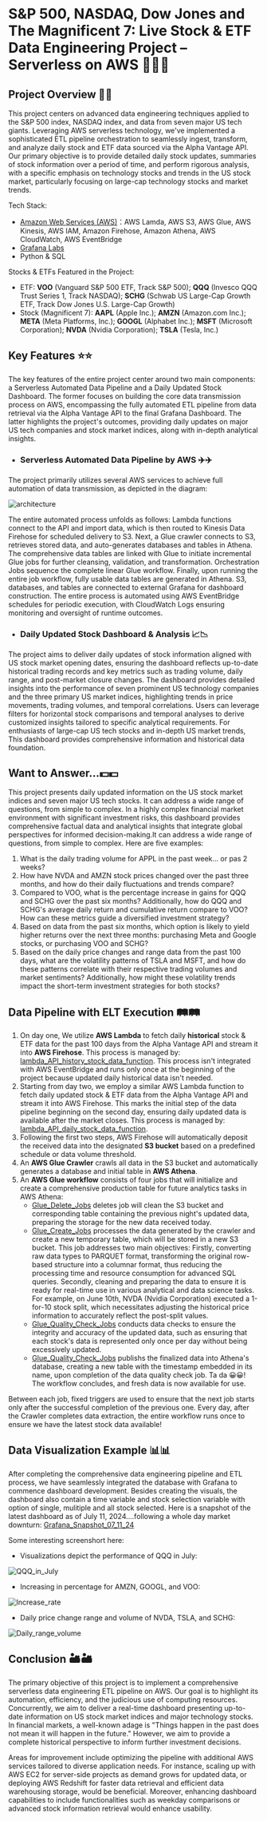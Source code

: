 # S&P 500, NASDAQ, Dow Jones and The Magnificent 7: Live Stock & ETF Data Engineering Project – Serverless on AWS 🚀🚀🚀

## Project Overview 🔭🔭 

This project centers on advanced data engineering techniques applied to the S&P 500 index, NASDAQ index, and data from seven major US tech giants. Leveraging AWS serverless technology, we've implemented a sophisticated ETL pipeline orchestration to seamlessly ingest, transform, and analyze daily stock and ETF data sourced via the Alpha Vantage API. Our primary objective is to provide detailed daily stock updates, summaries of stock information over a period of time, and perform rigorous analysis, with a specific emphasis on technology stocks and trends in the US stock market, particularly focusing on large-cap technology stocks and market trends.

Tech Stack:
 - [Amazon Web Services (AWS)](https://aws.amazon.com)：AWS Lamda, AWS S3, AWS Glue, AWS Kinesis, AWS IAM, Amazon Firehose, Amazon Athena, AWS CloudWatch, AWS EventBridge
 - [Grafana Labs](https://grafana.com/)
 - Python & SQL

Stocks & ETFs Featured in the Project:
 - ETF:
      **VOO** (Vanguard S&P 500 ETF, Track S&P 500);
      **QQQ** (Invesco QQQ Trust Series 1, Track NASDAQ);
      **SCHG** (Schwab US Large-Cap Growth ETF, Track Dow Jones U.S. Large-Cap Growth)
 - Stock (Magnificent 7):
      **AAPL** (Apple Inc.);
      **AMZN** (Amazon.com Inc.);
      **META** (Meta Platforms, Inc.);
      **GOOGL** (Alphabet Inc.);
      **MSFT** (Microsoft Corporation);
      **NVDA** (Nvidia Corporation);
      **TSLA** (Tesla, Inc.)

## Key Features ⭐️⭐️

The key features of the entire project center around two main components: a Serverless Automated Data Pipeline and a Daily Updated Stock Dashboard. The former focuses on building the core data transmission process on AWS, encompassing the fully automated ETL pipeline from data retrieval via the Alpha Vantage API to the final Grafana Dashboard. The latter highlights the project's outcomes, providing daily updates on major US tech companies and stock market indices, along with in-depth analytical insights.

- ### Serverless Automated Data Pipeline by AWS ✈️✈️
The project primarily utilizes several AWS services to achieve full automation of data transmission, as depicted in the diagram:

![architecture](https://github.com/FreemanXiao/Live-Stock-DE-Project-AWS/blob/main/Architecture_Diagram.png) 

The entire automated process unfolds as follows: Lambda functions connect to the API and import data, which is then routed to Kinesis Data Firehose for scheduled delivery to S3. Next, a Glue crawler connects to S3, retrieves stored data, and auto-generates databases and tables in Athena. The comprehensive data tables are linked with Glue to initiate incremental Glue jobs for further cleansing, validation, and transformation. Orchestration Jobs sequence the complete linear Glue workflow. Finally, upon running the entire job workflow, fully usable data tables are generated in Athena. S3, databases, and tables are connected to external Grafana for dashboard construction. The entire process is automated using AWS EventBridge schedules for periodic execution, with CloudWatch Logs ensuring monitoring and oversight of runtime outcomes.

- ### Daily Updated Stock Dashboard & Analysis 📈📉
The project aims to deliver daily updates of stock information aligned with US stock market opening dates, ensuring the dashboard reflects up-to-date historical trading records and key metrics such as trading volume, daily range, and post-market closure changes. The dashboard provides detailed insights into the performance of seven prominent US technology companies and the three primary US market indices, highlighting trends in price movements, trading volumes, and temporal correlations. Users can leverage filters for horizontal stock comparisons and temporal analyses to derive customized insights tailored to specific analytical requirements. For enthusiasts of large-cap US tech stocks and in-depth US market trends, This dashboard provides comprehensive information and historical data foundation.

## Want to Answer...💵💵

This project presents daily updated information on the US stock market indices and seven major US tech stocks. It can address a wide range of questions, from simple to complex. In a highly complex financial market environment with significant investment risks, this dashboard provides comprehensive factual data and analytical insights that integrate global perspectives for informed decision-making.It can address a wide range of questions, from simple to complex. Here are five examples:

 1. What is the daily trading volume for APPL in the past week... or pas 2 weeks?
 2. How have NVDA and AMZN stock prices changed over the past three months, and how do their daily fluctuations and trends compare? 
 3. Compared to VOO, what is the percentage increase in gains for QQQ and SCHG over the past six months? Additionally, how do QQQ and SCHG's average daily return and cumulative return compare to VOO? How can these metrics guide a diversified investment strategy?
 4. Based on data from the past six months, which option is likely to yield higher returns over the next three months: purchasing Meta and Google stocks, or purchasing VOO and SCHG?
 5. Based on the daily price changes and range data from the past 100 days, what are the volatility patterns of TSLA and MSFT, and how do these patterns correlate with their respective trading volumes and market sentiments? Additionally, how might these volatility trends impact the short-term investment strategies for both stocks?

## Data Pipeline with ELT Execution 🛤️🛤️
 1. On day one, We utilize **AWS Lambda** to fetch daily **historical** stock & ETF data for the past 100 days from the Alpha Vantage API and stream it into **AWS Firehose**. This process is managed by: [lambda_API_history_stock_data_function](https://github.com/FreemanXiao/Live-Stock-DE-Project-AWS/blob/main/Lambda_function/lambda_ingest_100_day_info.py). This process isn't integrated with AWS EventBridge and runs only once at the beginning of the project because updated daily historical data isn't needed.
 2. Starting from day two, we employ a similar AWS Lambda function to fetch daily updated stock & ETF data from the Alpha Vantage API and stream it into AWS Firehose. This marks the initial step of the data pipeline beginning on the second day, ensuring daily updated data is available after the market closes. This process is managed by: [lambda_API_daily_stock_data_function](https://github.com/FreemanXiao/Live-Stock-DE-Project-AWS/blob/main/Lambda_function/lambda_ingest_daily_info.py).
 3. Following the first two steps, AWS Firehose will automatically deposit the received data into the designated **S3 bucket** based on a predefined schedule or data volume threshold.
 4. An **AWS Glue Crawler** crawls all data in the S3 bucket and automatically generates a database and initial table in **AWS Athena**.
 5. An **AWS Glue workflow** consists of four jobs that will initialize and create a comprehensive production table for future analytics tasks in AWS Athena:
     - [Glue_Delete_Jobs](Glue_job/glue_delete_stock_pqt_job.py) deletes job will clean the S3 bucket and corresponding table containing the previous night's updated data, preparing the storage for the new data received today.
     - [Glue_Create_Jobs](Glue_job/glue_create_stock_pqt_job.py) processes the data generated by the crawler and create a new temporary table, which will be stored in a new S3 bucket. This job addresses two main objectives: Firstly, converting raw data types to PARQUET format, transforming the original row-based structure into a columnar format, thus reducing the processing time and resource consumption for advanced SQL queries. Secondly, cleaning and preparing the data to ensure it is ready for real-time use in various analytical and data science tasks. For example, on June 10th, NVDA (Nvidia Corporation) executed a 1-for-10 stock split, which necessitates adjusting the historical price information to accurately reflect the post-split values.
     - [Glue_Quality_Check_Jobs](Glue_job/glue_stock_data_quality_check_job.py) conducts data checks to ensure the integrity and accuracy of the updated data, such as ensuring that each stock's data is represented only once per day without being excessively updated.
     - [Glue_Quality_Check_Jobs](Glue_job/glue_publish_stock_table_job.py) publishs the finalized data into Athena's database, creating a new table with the timestamp embedded in its name, upon completion of the data quality check job. Ta da 😀😀! The workflow concludes, and fresh data is now available for use.

Between each job, fixed triggers are used to ensure that the next job starts only after the successful completion of the previous one. Every day, after the Crawler completes data extraction, the entire workflow runs once to ensure we have the latest stock data available!

## Data Visualization Example 📊📊

After completing the comprehensive data engineering pipeline and ETL process, we have seamlessly integrated the database with Grafana to commence dashboard development. Besides creating the visuals, the dashboard also contain a time variable and stock selection variable with option of single, mulitiple and all stock selected. 
Here is a snapshot of the latest dashboard as of July 11, 2024....following a whole day market downturn: [Grafana_Snapshot_07_11_24](https://xiaozhang19981117.grafana.net/dashboard/snapshot/Ege8kThI7gKZzzvK9VDBie5bjMJfdAKB)

Some interesting screenshort here:
 - Visualizations depict the performance of QQQ in July:

![QQQ_in_July](https://github.com/FreemanXiao/Live-Stock-DE-Project-AWS/blob/main/grafana_screenshot/qqq_info.png)

 - Increasing in percentage for AMZN, GOOGL, and VOO:

![Increase_rate](https://github.com/FreemanXiao/Live-Stock-DE-Project-AWS/blob/main/grafana_screenshot/Increase_rate_Amzn_voo_googl.png)

 - Daily price change range and volume of NVDA, TSLA, and SCHG:

![Daily_range_volume](https://github.com/FreemanXiao/Live-Stock-DE-Project-AWS/blob/main/grafana_screenshot/daily_NVDA_SCHG_TSLA.png)

## Conclusion 🏜️🏜️

The primary objective of this project is to implement a comprehensive serverless data engineering ETL pipeline on AWS. Our goal is to highlight its automation, efficiency, and the judicious use of computing resources. Concurrently, we aim to deliver a real-time dashboard presenting up-to-date information on US stock market indices and major technology stocks. In financial markets, a well-known adage is "Things happen in the past does not mean it will happen in the future." However, we aim to provide a complete historical perspective to inform further investment decisions.

Areas for improvement include optimizing the pipeline with additional AWS services tailored to diverse application needs. For instance, scaling up with AWS EC2 for server-side projects as demand grows for updated data, or deploying AWS Redshift for faster data retrieval and efficient data warehousing storage, would be beneficial. Moreover, enhancing dashboard capabilities to include functionalities such as weekday comparisons or advanced stock information retrieval would enhance usability.

